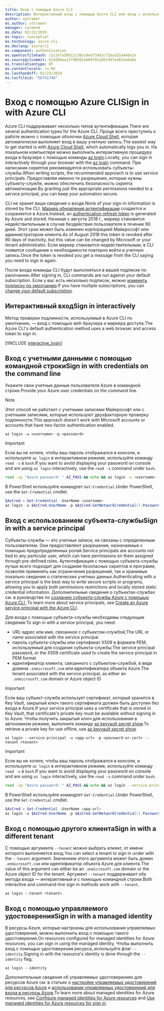 ```yaml
---
title: Вход с помощью Azure CLI
description: Интерактивный вход с помощью Azure CLI или вход с использованием локальных учетных данных
author: sptramer
ms.author: sttramer
manager: carmonm
ms.date: 02/22/2019
ms.topic: conceptual
ms.technology: azure-cli
ms.devlang: azurecli
ms.component: authentication
ms.openlocfilehash: c1c2efa58b11c38ac0ed73d43c71ba1b2a44de2e
ms.sourcegitcommit: 014d89aa21f90561eb69792ad01947e481ea640a
ms.translationtype: HT
ms.contentlocale: ru-RU
ms.lasthandoff: 02/23/2019
ms.locfileid: "56741740"
---
```

# <a name="sign-in-with-azure-cli"></a><span data-ttu-id="bf403-103">Вход с помощью Azure CLI</span><span class="sxs-lookup"><span data-stu-id="bf403-103">Sign in with Azure CLI</span></span> 

<span data-ttu-id="bf403-104">Azure CLI поддерживает несколько типов аутентификации.</span><span class="sxs-lookup"><span data-stu-id="bf403-104">There are several authentication types for the Azure CLI.</span></span> <span data-ttu-id="bf403-105">Проще всего приступить к работе можно с помощью оболочки [Azure Cloud Shell](/azure/cloud-shell/overview), которая автоматически выполняет вход в вашу учетную запись.</span><span class="sxs-lookup"><span data-stu-id="bf403-105">The easiest way to get started is with [Azure Cloud Shell](/azure/cloud-shell/overview), which automatically logs you in.</span></span>
<span data-ttu-id="bf403-106">На локальном компьютере можно выполнить интерактивную процедуру входа в браузере с помощью команды [az login](/cli/azure/reference-index#az-login).</span><span class="sxs-lookup"><span data-stu-id="bf403-106">Locally, you can sign in interactively through your browser with the [az login](/cli/azure/reference-index#az-login) command.</span></span> <span data-ttu-id="bf403-107">При написании скриптов рекомендуется использовать субъекты-службы.</span><span class="sxs-lookup"><span data-stu-id="bf403-107">When writing scripts, the recommended approach is to use service principals.</span></span> <span data-ttu-id="bf403-108">Предоставляя именно те разрешения, которые нужны субъекту-службе, можно обеспечить безопасность скрипта автоматизации.</span><span class="sxs-lookup"><span data-stu-id="bf403-108">By granting just the appropriate permissions needed to a service principal, you can keep your automation secure.</span></span>

<span data-ttu-id="bf403-109">CLI не хранит ваши сведения о входе.</span><span class="sxs-lookup"><span data-stu-id="bf403-109">None of your sign-in information is stored by the CLI.</span></span> <span data-ttu-id="bf403-110">[Маркер обновления аутентификации](https://docs.microsoft.com/en-us/azure/active-directory/develop/v1-id-and-access-tokens#refresh-tokens) создается и сохраняется в Azure.</span><span class="sxs-lookup"><span data-stu-id="bf403-110">Instead, an [authentication refresh token](https://docs.microsoft.com/en-us/azure/active-directory/develop/v1-id-and-access-tokens#refresh-tokens) is generated by Azure and stored.</span></span> <span data-ttu-id="bf403-111">Начиная с августа 2018 г., маркер становится недействительным в случае бездействия пользователя в течение 90 дней. Этот срок может быть изменен корпорацией Майкрософт или администратором клиента.</span><span class="sxs-lookup"><span data-stu-id="bf403-111">As of August 2018 this token is revoked after 90 days of inactivity, but this value can be changed by Microsoft or your tenant administrator.</span></span> <span data-ttu-id="bf403-112">Если маркер становится недействительным, в CLI появится сообщение о необходимости повторно войти в учетную запись.</span><span class="sxs-lookup"><span data-stu-id="bf403-112">Once the token is revoked you get a message from the CLI saying you need to sign in again.</span></span>

<span data-ttu-id="bf403-113">После входа команды CLI будут выполняться в вашей подписке по умолчанию.</span><span class="sxs-lookup"><span data-stu-id="bf403-113">After signing in, CLI commands are run against your default subscription.</span></span> <span data-ttu-id="bf403-114">Если у вас есть несколько подписок, можно [изменить подписку по умолчанию](manage-azure-subscriptions-azure-cli.md).</span><span class="sxs-lookup"><span data-stu-id="bf403-114">If you have multiple subscriptions, you can [change your default subscription](manage-azure-subscriptions-azure-cli.md).</span></span>

## <a name="sign-in-interactively"></a><span data-ttu-id="bf403-115">Интерактивный вход</span><span class="sxs-lookup"><span data-stu-id="bf403-115">Sign in interactively</span></span>

<span data-ttu-id="bf403-116">Метод проверки подлинности, используемый в Azure CLI по умолчанию, — вход с помощью веб-браузера и маркера доступа.</span><span class="sxs-lookup"><span data-stu-id="bf403-116">The Azure CLI's default authentication method uses a web browser and access token to sign in.</span></span>

[!INCLUDE [interactive_login](includes/interactive-login.md)]

## <a name="sign-in-with-credentials-on-the-command-line"></a><span data-ttu-id="bf403-117">Вход с учетными данными с помощью командной строки</span><span class="sxs-lookup"><span data-stu-id="bf403-117">Sign in with credentials on the command line</span></span>

<span data-ttu-id="bf403-118">Укажите свои учетные данные пользователя Azure в командной строке.</span><span class="sxs-lookup"><span data-stu-id="bf403-118">Provide your Azure user credentials on the command line.</span></span>

> [!Note]
> <span data-ttu-id="bf403-119">Этот способ не работает с учетными записями Майкрософт или с учетными записями, которые используют двухфакторную проверку подлинности.</span><span class="sxs-lookup"><span data-stu-id="bf403-119">This approach doesn't work with Microsoft accounts or accounts that have two-factor authentication enabled.</span></span>

```azurecli-interactive
az login -u <username> -p <password>
```

> [!IMPORTANT]
> <span data-ttu-id="bf403-120">Если вы не хотите, чтобы ваш пароль отображался в консоли, и используете `az login` в интерактивном режиме, используйте команду `read -s` в `bash`.</span><span class="sxs-lookup"><span data-stu-id="bf403-120">If you want to avoid displaying your password on console and are using `az login` interactively, use the `read -s` command under `bash`.</span></span>
>
> ```bash
> read -sp "Azure password: " AZ_PASS && echo && az login -u <username> -p $AZ_PASS
> ```
>
> <span data-ttu-id="bf403-121">В PowerShell используйте командлет `Get-Credential`.</span><span class="sxs-lookup"><span data-stu-id="bf403-121">Under PowerShell, use the `Get-Credential` cmdlet.</span></span>
>
> ```powershell
> $AzCred = Get-Credential -UserName <username>
> az login -u $AzCred.UserName -p $AzCred.GetNetworkCredential().Password
> ```

## <a name="sign-in-with-a-service-principal"></a><span data-ttu-id="bf403-122">Вход с использованием субъекта-службы</span><span class="sxs-lookup"><span data-stu-id="bf403-122">Sign in with a service principal</span></span>

<span data-ttu-id="bf403-123">Субъекты-службы — это учетные записи, не связаны с определенным пользователем. Они предоставляют разрешения, назначаемые с помощью предопределенных ролей.</span><span class="sxs-lookup"><span data-stu-id="bf403-123">Service principals are accounts not tied to any particular user, which can have permissions on them assigned through pre-defined roles.</span></span> <span data-ttu-id="bf403-124">Аутентификация с помощью субъекта-службы лучше всего подходит для создания безопасных скриптов и программ, позволяя применять как ограничения разрешений, так и хранимые локально сведения о статических учетных данных.</span><span class="sxs-lookup"><span data-stu-id="bf403-124">Authenticating with a service principal is the best way to write secure scripts or programs, allowing you to apply both permissions restrictions and locally stored static credential information.</span></span> <span data-ttu-id="bf403-125">Дополнительные сведения о субъектах-службах см. в руководстве по [созданию субъекта-службы Azure с помощью Azure CLI ](create-an-azure-service-principal-azure-cli.md).</span><span class="sxs-lookup"><span data-stu-id="bf403-125">To learn more about service principals, see [Create an Azure service principal with the Azure CLI](create-an-azure-service-principal-azure-cli.md).</span></span>

<span data-ttu-id="bf403-126">Для входа с помощью субъекта-службы необходимы следующие сведения:</span><span class="sxs-lookup"><span data-stu-id="bf403-126">To sign in with a service principal, you need:</span></span>

* <span data-ttu-id="bf403-127">URL-адрес или имя, связанное с субъектом-службой;</span><span class="sxs-lookup"><span data-stu-id="bf403-127">The URL or name associated with the service principal</span></span>
* <span data-ttu-id="bf403-128">пароль субъекта-службы или сертификат X509 в формате PEM, используемый для создания субъекта-службы;</span><span class="sxs-lookup"><span data-stu-id="bf403-128">The service principal password, or the X509 certificate used to create the service principal in PEM format</span></span>
* <span data-ttu-id="bf403-129">идентификатор клиента, связанного с субъектом-службой, в виде домена `.onmicrosoft.com` или идентификатора объекта Azure.</span><span class="sxs-lookup"><span data-stu-id="bf403-129">The tenant associated with the service principal, as either an `.onmicrosoft.com` domain or Azure object ID</span></span>

> [!IMPORTANT]
>
> <span data-ttu-id="bf403-130">Если ваш субъект-служба использует сертификат, который хранится в Key Vault, закрытый ключ такого сертификата должен быть доступен без входа в Azure.</span><span class="sxs-lookup"><span data-stu-id="bf403-130">If your service principal uses a certificate that is stored in Key Vault, that certificate's private key must be available without signing in to Azure.</span></span> <span data-ttu-id="bf403-131">Чтобы получить закрытый ключ для использования в автономном режиме, выполните команду [az keyvault secret show](/cli/azure/keyvault/secret).</span><span class="sxs-lookup"><span data-stu-id="bf403-131">To retrieve a private key for use offline, use [az keyvault secret show](/cli/azure/keyvault/secret).</span></span>

```azurecli-interactive
az login --service-principal -u <app-url> -p <password-or-cert> --tenant <tenant>
```

> [!IMPORTANT]
> <span data-ttu-id="bf403-132">Если вы не хотите, чтобы ваш пароль отображался в консоли, и используете `az login` в интерактивном режиме, используйте команду `read -s` в `bash`.</span><span class="sxs-lookup"><span data-stu-id="bf403-132">If you want to avoid displaying your password on console and are using `az login` interactively, use the `read -s` command under `bash`.</span></span>
>
> ```bash
> read -sp "Azure password: " AZ_PASS && echo && az login --service-principal -u <app-url> -p $AZ_PASS --tenant <tenant>
> ```
>
> <span data-ttu-id="bf403-133">В PowerShell используйте командлет `Get-Credential`.</span><span class="sxs-lookup"><span data-stu-id="bf403-133">Under PowerShell, use the `Get-Credential` cmdlet.</span></span>
>
> ```powershell
> $AzCred = Get-Credential -UserName <app-url>
> az login -u $AzCred.UserName -p $AzCred.GetNetworkCredential().Password --tenant <tenant>
> ```

## <a name="sign-in-with-a-different-tenant"></a><span data-ttu-id="bf403-134">Вход с помощью другого клиента</span><span class="sxs-lookup"><span data-stu-id="bf403-134">Sign in with a different tenant</span></span>

<span data-ttu-id="bf403-135">С помощью аргумента `--tenant` можно выбрать клиент, от имени которого выполняется вход.</span><span class="sxs-lookup"><span data-stu-id="bf403-135">You can select a tenant to sign in under with the `--tenant` argument.</span></span> <span data-ttu-id="bf403-136">Значением этого аргумента может быть домен `.onmicrosoft.com` или идентификатор объекта Azure для клиента.</span><span class="sxs-lookup"><span data-stu-id="bf403-136">The value of this argument can either be an `.onmicrosoft.com` domain or the Azure object ID for the tenant.</span></span> <span data-ttu-id="bf403-137">Аргумент `--tenant` поддерживает оба метода входа — интерактивный и с помощью командной строки.</span><span class="sxs-lookup"><span data-stu-id="bf403-137">Both interactive and command-line sign in methods work with `--tenant`.</span></span>

```azurecli-interactive
az login --tenant <tenant>
```

## <a name="sign-in-with-a-managed-identity"></a><span data-ttu-id="bf403-138">Вход с помощью управляемого удостоверения</span><span class="sxs-lookup"><span data-stu-id="bf403-138">Sign in with a managed identity</span></span>

<span data-ttu-id="bf403-139">В ресурсы Azure, которые настроены для использования управляемых удостоверений, можно выполнить вход с помощью такого удостоверения.</span><span class="sxs-lookup"><span data-stu-id="bf403-139">On resources configured for managed identities for Azure resources, you can sign in using the managed identity.</span></span> <span data-ttu-id="bf403-140">Чтобы выполнить вход с помощью удостоверения ресурса, используйте флаг `--identity`.</span><span class="sxs-lookup"><span data-stu-id="bf403-140">Signing in with the resource's identity is done through the `--identity` flag.</span></span>

```azurecli-interactive
az login --identity
```

<span data-ttu-id="bf403-141">Дополнительные сведения об управляемых удостоверениях для ресурсов Azure см. в статьях о [настройке управляемых удостоверений для ресурсов Azure](https://docs.microsoft.com/en-us/azure/active-directory/managed-identities-azure-resources/qs-configure-cli-windows-vm) и [использовании управляемых удостоверений для входа в ресурсы Azure](https://docs.microsoft.com/en-us/azure/active-directory/managed-identities-azure-resources/how-to-use-vm-sign-in).</span><span class="sxs-lookup"><span data-stu-id="bf403-141">To learn more about managed identities for Azure resources, see [Configure managed identities for Azure resources](https://docs.microsoft.com/en-us/azure/active-directory/managed-identities-azure-resources/qs-configure-cli-windows-vm) and [Use managed identities for Azure resources for sign in](https://docs.microsoft.com/en-us/azure/active-directory/managed-identities-azure-resources/how-to-use-vm-sign-in).</span></span>
